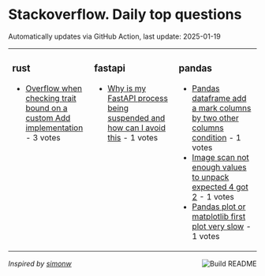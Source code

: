 # Stackoverflow. Daily top questions 

Automatically updates via GitHub Action, last update: <!-- date starts -->2025-01-19<!-- date ends -->


<table><tr><td valign="top" width="33%">

### rust
<!-- rust starts -->
* [Overflow when checking trait bound on a custom Add implementation](https://stackoverflow.com/questions/79369370/overflow-when-checking-trait-bound-on-a-custom-add-implementation) - 3 votes
<!-- rust ends -->
</td><td valign="top" width="34%">


### fastapi
<!-- fastapi starts -->
* [Why is my FastAPI process being suspended and how can I avoid this](https://stackoverflow.com/questions/79368252/why-is-my-fastapi-process-being-suspended-and-how-can-i-avoid-this) - 1 votes
<!-- fastapi ends -->
</td><td valign="top" width="34%">


### pandas
<!-- pandas starts -->
* [Pandas dataframe add a mark columns by two other columns condition](https://stackoverflow.com/questions/79367366/pandas-dataframe-add-a-mark-columns-by-two-other-columns-condition) - 1 votes
* [Image scan not enough values to unpack expected 4 got 2](https://stackoverflow.com/questions/79368140/image-scan-not-enough-values-to-unpack-expected-4-got-2) - 1 votes
* [Pandas plot or matplotlib first plot very slow](https://stackoverflow.com/questions/79367432/pandas-plot-or-matplotlib-first-plot-very-slow) - 1 votes
<!-- pandas ends -->
</td></tr></table>

<a href="https://github.com/hp0404/hp0404/actions"><img src="https://github.com/hp0404/hp0404/workflows/Build%20README/badge.svg" align="right" alt="Build README"></a> <p>*Inspired by  [simonw](https://github.com/simonw/simonw)*</p>
